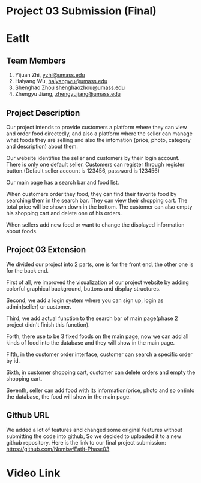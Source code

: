 # Project 03 Submission (Final)
# EatIt
## Team Members
1. Yijuan Zhi, yzhi@umass.edu
2. Haiyang Wu, haiyangwu@umass.edu
3. Shenghao Zhou shenghaozhou@umass.edu
4. Zhengyu Jiang, zhengyujiang@umass.edu


## Project Description
Our project intends to provide customers a platform where they can view and order food directedly,
and also a platform where the seller can manage what foods they are selling and also the infomation
(price, photo, category and description) about them.

Our website identifies the seller and customers by their login account. There is only one default
seller. Customers can register through register button.(Default seller account is 123456, password
is 123456)

Our main page has a search bar and food list.

When customers order they food, they can find their favorite food by searching them in the search
bar. They can view their shopping cart. The total price will be shown down in the bottom. The customer
can also empty his shopping cart and delete one of his orders.

When sellers add new food or want to change the displayed information about foods.


## Project 03 Extension
We divided our project into 2 parts, one is for the front end, the other one is for the back end.

First of all, we improved the visualization of our project website by adding colorful graphical background,
buttons and display structures.

Second, we add a login system where you can sign up, login as admin(seller) or customer.

Third, we add actual function to the search bar of main page(phase 2 project didn't finish this function).

Forth, there use to be 3 fixed foods on the main page, now we can add all kinds of food into the database
and they will show in the main page.

Fifth, in the customer order interface, customer can search a specific order by id.

Sixth, in customer shopping cart, customer can delete orders and empty the shopping cart.

Seventh, seller can add food with its information(price, photo and so on)into the database, the food will show in the main page. 


## Github URL
We added a lot of features and changed some original features without submitting the code into github,
So we decided to uploaded it to a new github repository. Here is the link to our final project submission:
https://github.com/Nomisv/EatIt-Phase03


# Video Link
